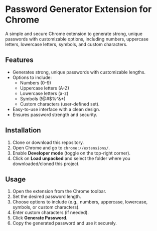 # Password Generator Extension for Chrome

A simple and secure Chrome extension to generate strong, unique passwords with customizable options, including numbers, uppercase letters, lowercase letters, symbols, and custom characters.

## Features
- Generates strong, unique passwords with customizable lengths.
- Options to include:
  - Numbers (0-9)
  - Uppercase letters (A-Z)
  - Lowercase letters (a-z)
  - Symbols (!@#$%^&*)
  - Custom characters (user-defined set).
- Easy-to-use interface with a clean design.
- Ensures password strength and security.

## Installation
1. Clone or download this repository.
2. Open Chrome and go to `chrome://extensions/`.
3. Enable **Developer mode** (toggle on the top-right corner).
4. Click on **Load unpacked** and select the folder where you downloaded/cloned this project.

## Usage
1. Open the extension from the Chrome toolbar.
2. Set the desired password length.
3. Choose options to include (e.g., numbers, uppercase, lowercase, symbols, or custom characters).
4. Enter custom characters (if needed).
5. Click **Generate Password**.
6. Copy the generated password and use it securely.
